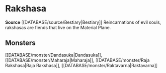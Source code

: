 ﻿---
id: '233'
name: Rakshasa
rarity: Common
rus_type_level: null
source: '[[DATABASE/source/Bestiary|Bestiary]]'
trait:
- Rakshasa
type: Trait

---
# Rakshasa

**Source** [[DATABASE/source/Bestiary|Bestiary]]
Reincarnations of evil souls, rakshasas are fiends that live on the Material Plane.

## Monsters

[[DATABASE/monster/Dandasuka|Dandasuka]], [[DATABASE/monster/Maharaja|Maharaja]], [[DATABASE/monster/Raja Rakshasa|Raja Rakshasa]], [[DATABASE/monster/Raktavarna|Raktavarna]]